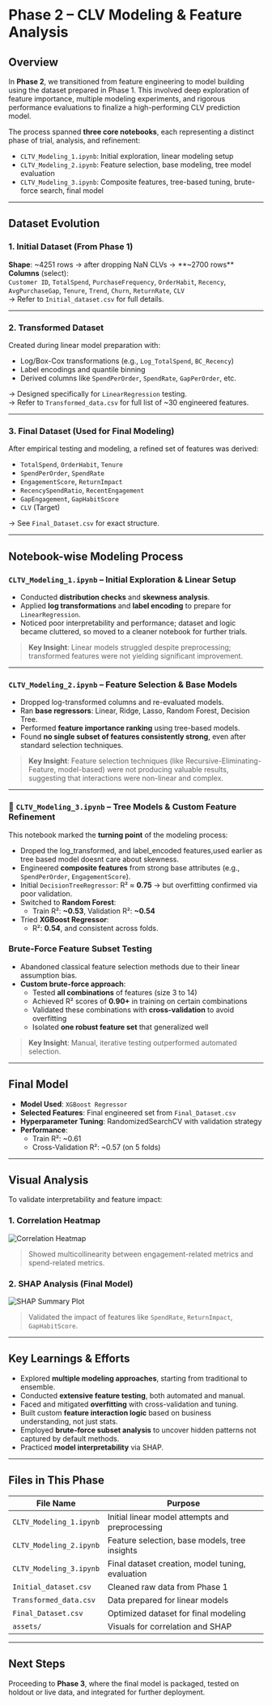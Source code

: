 # Phase 2 – CLV Modeling & Feature Analysis

## Overview

In **Phase 2**, we transitioned from feature engineering to model building using the dataset prepared in Phase 1. This involved deep exploration of feature importance, multiple modeling experiments, and rigorous performance evaluations to finalize a high-performing CLV prediction model.

The process spanned **three core notebooks**, each representing a distinct phase of trial, analysis, and refinement:

- `CLTV_Modeling_1.ipynb`: Initial exploration, linear modeling setup
- `CLTV_Modeling_2.ipynb`: Feature selection, base modeling, tree model evaluation
- `CLTV_Modeling_3.ipynb`: Composite features, tree-based tuning, brute-force search, final model

---

## Dataset Evolution

### 1. **Initial Dataset (From Phase 1)**

**Shape**: ~4251 rows → after dropping NaN CLVs → **~2700 rows**  
**Columns** (select):  
`Customer ID`, `TotalSpend`, `PurchaseFrequency`, `OrderHabit`, `Recency`, `AvgPurchaseGap`, `Tenure`, `Trend`, `Churn`, `ReturnRate`, `CLV`  
→ Refer to `Initial_dataset.csv` for full details.

---

### 2. **Transformed Dataset**

Created during linear model preparation with:

- Log/Box-Cox transformations (e.g., `Log_TotalSpend`, `BC_Recency`)
- Label encodings and quantile binning
- Derived columns like `SpendPerOrder`, `SpendRate`, `GapPerOrder`, etc.

→ Designed specifically for `LinearRegression` testing.  
→ Refer to `Transformed_data.csv` for full list of ~30 engineered features.

---

### 3. **Final Dataset (Used for Final Modeling)**

After empirical testing and modeling, a refined set of features was derived:

- `TotalSpend`, `OrderHabit`, `Tenure`
- `SpendPerOrder`, `SpendRate`
- `EngagementScore`, `ReturnImpact`
- `RecencySpendRatio`, `RecentEngagement`
- `GapEngagement`, `GapHabitScore`
- `CLV` (Target)

→ See `Final_Dataset.csv` for exact structure.

---

## Notebook-wise Modeling Process

### `CLTV_Modeling_1.ipynb` – Initial Exploration & Linear Setup

- Conducted **distribution checks** and **skewness analysis**.
- Applied **log transformations** and **label encoding** to prepare for `LinearRegression`.
- Noticed poor interpretability and performance; dataset and logic became cluttered, so moved to a cleaner notebook for further trials.

> **Key Insight**: Linear models struggled despite preprocessing; transformed features were not yielding significant improvement.

---

### `CLTV_Modeling_2.ipynb` – Feature Selection & Base Models

- Dropped log-transformed columns and re-evaluated models.
- Ran **base regressors**: Linear, Ridge, Lasso, Random Forest, Decision Tree.
- Performed **feature importance ranking** using tree-based models.
- Found **no single subset of features consistently strong**, even after standard selection techniques.

> **Key Insight**: Feature selection techniques (like Recursive-Eliminating-Feature, model-based) were not producing valuable results, suggesting that interactions were non-linear and complex.

---

### 📘 `CLTV_Modeling_3.ipynb` – Tree Models & Custom Feature Refinement

This notebook marked the **turning point** of the modeling process:

- Droped the log_transformed, and label_encoded features,used earlier as tree based model doesnt care about skewness.
- Engineered **composite features** from strong base attributes (e.g., `SpendPerOrder`, `EngagementScore`).
- Initial `DecisionTreeRegressor`: R² ≈ **0.75** → but overfitting confirmed via poor validation.
- Switched to **Random Forest**:
  - Train R²: **~0.53**, Validation R²: **~0.54**
- Tried **XGBoost Regressor**:
  - R²: **0.54**, and consistent across folds.

### Brute-Force Feature Subset Testing

- Abandoned classical feature selection methods due to their linear assumption bias.
- **Custom brute-force approach**:
  - Tested **all combinations** of features (size 3 to 14)
  - Achieved R² scores of **0.90+** in training on certain combinations
  - Validated these combinations with **cross-validation** to avoid overfitting
  - Isolated **one robust feature set** that generalized well

> **Key Insight**: Manual, iterative testing outperformed automated selection.

---

## Final Model

- **Model Used**: `XGBoost Regressor`
- **Selected Features**: Final engineered set from `Final_Dataset.csv`
- **Hyperparameter Tuning**: RandomizedSearchCV with validation strategy
- **Performance**:
  - Train R²: ~0.61
  - Cross-Validation R²: ~0.57 (on 5 folds)

---

## Visual Analysis

To validate interpretability and feature impact:

### 1. **Correlation Heatmap**

![Correlation Heatmap](<assets/img(3).png>)

> Showed multicollinearity between engagement-related metrics and spend-related metrics.

### 2. **SHAP Analysis (Final Model)**

![SHAP Summary Plot](<assets/img(2).png>)

> Validated the impact of features like `SpendRate`, `ReturnImpact`, `GapHabitScore`.

---

## Key Learnings & Efforts

- Explored **multiple modeling approaches**, starting from traditional to ensemble.
- Conducted **extensive feature testing**, both automated and manual.
- Faced and mitigated **overfitting** with cross-validation and tuning.
- Built custom **feature interaction logic** based on business understanding, not just stats.
- Employed **brute-force subset analysis** to uncover hidden patterns not captured by default methods.
- Practiced **model interpretability** via SHAP.

---

## Files in This Phase

| File Name               | Purpose                                          |
| ----------------------- | ------------------------------------------------ |
| `CLTV_Modeling_1.ipynb` | Initial linear model attempts and preprocessing  |
| `CLTV_Modeling_2.ipynb` | Feature selection, base models, tree insights    |
| `CLTV_Modeling_3.ipynb` | Final dataset creation, model tuning, evaluation |
| `Initial_dataset.csv`   | Cleaned raw data from Phase 1                    |
| `Transformed_data.csv`  | Data prepared for linear models                  |
| `Final_Dataset.csv`     | Optimized dataset for final modeling             |
| `assets/`               | Visuals for correlation and SHAP                 |

---

## Next Steps

Proceeding to **Phase 3**, where the final model is packaged, tested on holdout or live data, and integrated for further deployment.
